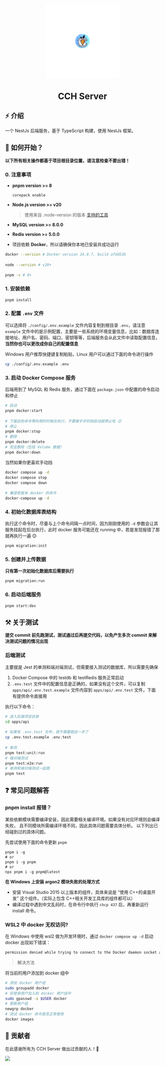 <div align="center">
  <img alt="CCH Server" width="240" height="240" src="./config/logo.svg">
  <h1>CCH Server</h1>
</div>

## ⚡ 介绍

一个 NestJs 后端服务，基于 TypeScript 构建，使用 NestJs 框架。

## 🚀 如何开始？

**以下所有相关操作都基于项目根目录位置，请注意检查不要出错！**

### 0. 注意事项

- **pnpm version >= 8**

  ```bash
  corepack enable
  ```

- **Node.js version >= v20**
  > 使用来自 .node-version 的版本 [支持的工具](https://github.com/shadowspawn/node-version-usage#compatibility-testing)
- **MySQL version >= 8.0.0**
- **Redis version >= 5.0.0**
- 项目依赖 **Docker**，所以请确保你本地已安装并成功运行

```bash
docker --version # Docker version 24.0.7, build afdd53b

node --version # v20+

pnpm -v # 8+
```

### 1. 安装依赖

```bash
pnpm install
```

### 2. 配置 `.env` 文件

可以选择将 `./config/.env.example` 文件内容复制到根目录 `.env`，请注意 `example` 文件中的是示例配置，主要是一些系统的环境变量信息，比如：数据库连接地址、用户名、密码、端口、密钥等等，后端服务会从此文件中读取配置信息，**当然你也可以更改成你自己的配置信息**

Windows 用户推荐快捷键复制粘贴，Linux 用户可以通过下面的命令进行操作

```bash
cp ./config/.env.example .env
```

### 3. 启动 Docker Compose 服务

后端用到了 MySQL 和 Redis 服务，通过下面在 `package.json` 中配置的命令启动和停止

```bash
# 启动
pnpm docker:start

# 下面这些命令等你用的时候在执行，不要傻乎乎的刚启动就停止哈 😊
# 停止
pnpm docker:stop
# 删除
pnpm docker:delete
# 完全删除（包括 Volume 数据）
pnpm docker:down
```

当然如果你更喜欢手动挡

```bash
docker compose up -d
docker compose stop
docker compose down

# 兼容老版本 docker 的命令
docker-compose up -d
```

### 4. 初始化数据库表结构

执行这个命令时，尽量与上个命令间隔一点时间，因为刚刚使用的 `-d` 参数会让其服务挂起在后台执行，此时 docker 服务可能还在 running 中，若是发现报错了那就再执行一遍 😊

```bash
pnpm migration:init
```

### 5. 创建并上传数据

**只有第一次初始化数据库后需要执行**

```bash
pnpm migration:run
```

### 6. 启动后端服务

```bash
pnpm start:dev
```

## ⚒ 关于测试

**提交 commit 前先跑测试，测试通过后再提交代码，以免产生多次 commit 来解决测试问题的情况出现**

### 后端测试

主要就是 Jest 的单测和端对端测试，但需要接入测试的数据库，所以需要先确保

1. Docker Compose 中的 testdb 和 testRedis 服务正常启动
2. `.env.test` 文件中的配置信息是正确的，如果没有这个文件，可以复制 `apps/api/.env.test.example` 文件内容到 `apps/api/.env.test` 文件，下面有提供命令直接用

执行以下命令：

```bash
# 进入后端项目目录
cd apps/api

# 如果有 .env.test 文件，就不需要跑这一步了
cp .env.test.example .env.test

# 单测
pnpm test:unit:run
# 端对端测试
pnpm test:e2e:run
# 单测和端对端测试一起跑
pnpm test
```

## ❓ 常见问题解答

### pnpm install 报错？

某些依赖模块需要编译安装，因此需要相关编译环境。如果没有对应环境则会编译失败， 且不同模块所需编译环境不同，因此具体问题需要具体分析。
以下列出已经碰到过的具体问题。

先尝试使用下面的命令更新 `pnpm`

```shell
pnpm i -g
# or
pnpm i -g pnpm
# or
npx pnpm i -g pnpm@latest
```

**在 Windows 上安装 argon2 模块失败的处理方式**

- 安装 Visual Studio 2015 以上版本的组件，具体来说是 “使用 C++的桌面开发” 这个组件。（实际上包含 C++相关开发工具库的组件都可以）
- 编译过程中遇到中文乱码时，在命令行中执行 `chcp 437` 后，再重新运行 install 命令。

### WSL2 中 docker 无权访问?

在 Windows 中使用 wsl2 做为开发环境时，通过 `docker compose up -d` 启动 docker 出现如下错误：

```bash
permission denied while trying to connect to the Docker daemon socket at unix:///var/run/docker.sock: Get "http://%2Fvar%2Frun%2Fdocker.sock/v1.24/containers/json": dial unix /var/run/docker.sock: connect: permission denied
```

> 解决方法

将当前的用户添加到 docker 组中

```bash
# 添加 docker 用户组
sudo groupadd docker
# 将登录用户加入到 docker 用户组中
sudo gpasswd -a $USER docker
# 更新用户组
newgrp docker
# 测试 docker 命令是否正常使用
docker images
```

## 🌟 贡献者

在此感谢所有为 CCH Server 做出过贡献的人！🎉

<a href="https://github.com//masterjiyuhang/new-start-nest/graphs/contributors"><img src="https://contributors.nn.ci/api?repo=masterjiyuhang/new-start-nest" /></a>
